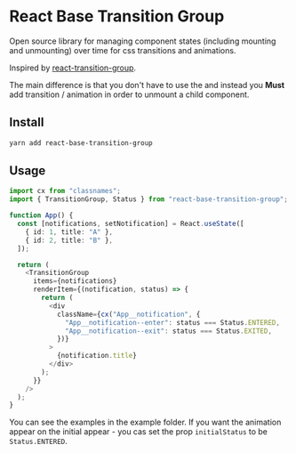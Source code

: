 # React Base Transition Group

Open source library for managing component states (including mounting and unmounting) over time for css transitions and animations.

Inspired by [react-transition-group](https://github.com/reactjs/react-transition-group).

The main difference is that you don't have to use the and instead you **Must** add transition / animation in order to unmount a child component.

## Install

```bash
yarn add react-base-transition-group
```

## Usage

```typescript jsx
import cx from "classnames";
import { TransitionGroup, Status } from "react-base-transition-group";

function App() {
  const [notifications, setNotification] = React.useState([
    { id: 1, title: "A" },
    { id: 2, title: "B" },
  ]);

  return (
    <TransitionGroup
      items={notifications}
      renderItem={(notification, status) => {
        return (
          <div
            className={cx("App__notification", {
              "App__notification--enter": status === Status.ENTERED,
              "App__notification--exit": status === Status.EXITED,
            })}
          >
            {notification.title}
          </div>
        );
      }}
    />
  );
}
```

You can see the examples in the example folder.
If you want the animation appear on the initial appear - you cas set the prop `initialStatus` to be `Status.ENTERED`.

